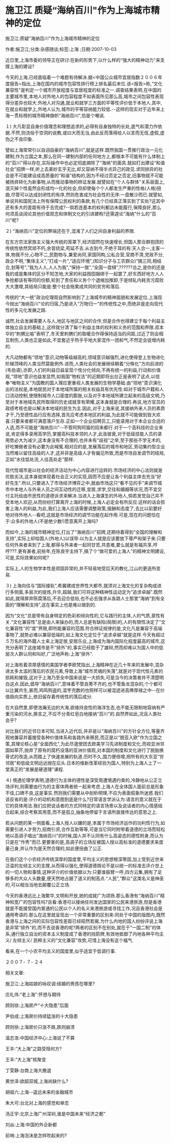 # 施卫江  质疑“海纳百川"作为上海城市精神的定位

施卫江:质疑“海纳百川"作为上海城市精神的定位

作者:施卫江;分类:杂感随谈;标签:上海 ;日期:2007-10-03

近日里,上海市委的领导正在研讨:在新的形势下,以什么样的“强大的精神动力"来支撑上海的建设?

今天的上海,已经面临着一个难题有待解决.据<中国公众城市宜居指数２００６年度报告>指出,上海在国内的城市包容性排行榜上排名最后末位.该<报告>称,“文化兼容性"是判定一个城市开放程度与宜居程度的标准之一.调查结果表明,在中国的主要城市里,本地人对外地人的包容程度不如表面所见那么高,城市之间包容性表现得分差异也较大.外地人对沟通,就业和就学三方面的平等性评价低于本地人.其中,在就业和就学上,外地人认为,城市的平等容纳能力较低.--这样的现实对于近年来上海一贯标榜的城市精神旗帜“海纳百川",恰是个嘲讽.

１) 大凡彰显自身价值理念和理想追求的,必得有自身独特的长处,底气和潜力作依据.不然,则流俗于空洞的说教,或曰大而无当,由此反而落得给人以言而无信,虚假,虚伪之不良印象.

譬如上海常常引以自诩自豪的“海纳百川",就是这样.既然我国一贯推行政治一元化建制,作为立国之本,那么在同一建制内部的任何地方上,都根本不可能有什么体制上的“百川"得以存在,实际操作中也必定彻底摘除了“海纳"的面具.就如打出建设“和谐社会"招牌一样,听上去美妙玄乎无比,却又容纳不得半点异己的政见.求同排异的社会是不可能建设成高质量的“和谐"结构的,因为不经过否定之否定,旧事物就不可能被扬弃转化为新事物,从而推动事物的辨证发展.就譬如在“个人与群体"关系层面上,泯灭掉个性虽然会形成均一化的社会,但却使每个个人都发生严重的性格(人格)扭曲,尽管可以达成封闭性的有序,然则危害成为社会性的无序:一盘散沙而已.就譬如,单说共和国宪法上所有保障公民权利的条款,有几个已经真正落实到了实处?这其中还有多大的差距有待于去完成?--倘若连基本的权利都远未能履行,保障良好,那么何须高谈阔论其他价值观念和体制文化的引进建构?还需遑论“海纳"什么的“百川"呢?

２) “海纳百川"定位的弊端还在于,混淆了人们之间自身利益的界限.

在东方宗法家族主义强大传统的笼罩下,经济固然在快速增长,但国人那合群抱团的传统性依然冥顽不朽,余音绕梁,苟延不去.从古到今,不绝于耳的有:天人合一,主客一体,物我不分,心物不二,民胞物与,兼爱尚同,家国同构,公私合营,官商不清,党政不分,政企不明,“集体主义",“打成一片",“适应环境",(知识分子与工农群众)“搞三同,相结合,划等号",“我为人人,人人为我",“保持一致",“全国一盘棋",??????总之,是你的还是我的或是集体的区分不知怎地,大家的利益囫囵捆绑于一起罢了,好东西好地方人人争抢都该有等同的份额,轮到了责任和义务个个退缩加推卸,于是倾轧内耗贪污腐败大大激增,其结局只能是:整个社会拖累成共同的贫穷和落后.

传统的“大一统"政治伦理观自然影响到了上海城市的精神面貌和发展定位.上海现今抛出“海纳百川"论的归宿,乃是进入“万物归一"的传统性之中,而绝非是走向现代性的多元化发展之路.

诚然,社会发展需要人与人,地区与地区之间的合作,但是合作也得建立于每个利益主体独立自主的基础上,这样就分清了每个利益主体的权利和义务的范围和界限.叔本华的“刺猬比喻"表明了,冬天里刺猬们的取暖合作得保持适当的间距,过近了则会相互刺伤,人类也正是如此,不宜套近乎热乎乎地大家混作一团和气,不然定会徒增内耗的.

大凡动物都有“领地"意识,动物等级越高的,领域意识越强烈,进化使得登上生物进化阶梯顶峰的人类当然莫能例外.进而,人类社会的发展继续朝着“分殊化"方向前进的(韦伯语),亦即,人们的利益日益呈现个性分化倾向,不再有统一的利益,行动和价值观,“领地"意识也益发显然,如我国“物权法"的近期即将出台正是表明了这点,以信奉“唯物主义"为国教的国人理应更重视人类发展的生物学基础.由“领地"意识演化出的法权是,本地居民对于本地域所属的相关权益具有优先性:如对于城市户籍和人口流动控制,使限制城市人口密度的膨胀,以及对于本地域所建立起来的高级文明,乃至对于本地域先民所取得的历史成就享有荣耀,这本身就是合理的.再说,地方官员的政绩考核也是以解决本地域的民生为主.因此,对于上海来说,其接纳外来人员的素质才干,乃至德性品行应有选择,首先应考虑本地区的利益,为此就不可能做到皆大欢喜:只要来者都可满意落户生存.正如一个企业招聘员工,只能录用对于本企业合适的人选,而不可能是“海纳百川"--不管阿狗阿猫的招来都行.对于一个高科技的企业来说,肯定得多录用高学历,掌握高科技本领的人才,此涨彼衰,对于低级技能人员的录用势必大为减少,这本身没有不合理的,也并未有“歧视"之举,至于那些不学无术的,好吃懒做者没有必要为此喊冤.相对应的是,发展落后的城市和地区,劳动集约型企业当然难以留住高级的人才,这并非是高级人才有偏见所致,而是市场自发调节的结局,正如“水往低处流,人往高处走"那样.

现代性城市是以社会的经济活动为中心内容进行运转的.市场经济的中心法则就是优胜劣汰,这本身就体现着社会正义的实现,因而不应是让各个利益主体去充当“好好先生".所以,只要进入了市场经济博弈之中,就由市场这只“看不见的手"来调节城市中本地人与外来人员之间互动性的迁移,宜居,求学,交往和婚姻等状况,而不宜交付主托给由市民性的道德诉求来解决.当进入上海谋生的外地人,倘若发觉自己并不受本地人欢迎,从而纷纷打算离开上海的时候,上海人必定会有所反应:这样的话会损害上海人的利益,为此,我们上海人应该需要调整政策,报酬和态度了,去比以前要好地对待外地人--看吧,这就是市场经济的调节功能在起作用.可是,现在的问题恰在于:众多的外地人(不是绝少数!)愿意离开上海吗?

而如今,上海的城市精神定位,打出了“海纳百川"招牌,还期待着得到“全国的理解和支持",实际上却给国人(外地人)以误导:以为主人就是应该要放下尊严和架子来:只要任何外来者来到了上海,都得与外来者一起同甘苦,共患难,要么就是有福共享,哼哼???.更有甚者,前些年,在陈良宇主持下,搞了个“做可爱的上海人"的精神文明建设,可是,实际效果如何呢?

实际上,人的生物学本性是顽固异常的,并不轻易地受后天的教化,江山的更迭所变易.

３) 上海向往与“国际接轨",希冀建成世界性大都市,就须对上海文化的复杂构成进行多侧面,多层次的提炼,升华,超越,我们可将这种精神性运动定为“追求卓越".既然如此,就得屏弃陈腐落后,不去迎合低俗,也不必去强求从各路人士那里“海纳"到有全面的“理解和支持",这在事实上也是难以做到的.

因为“文化"总是带有自身特定的色彩和倾向性的,它与践行的主体,人的气质,禀性有关.“文化兼容性"总是由人来操办的,而人总是有缺陷(局限)的,人的有限性决定了“文化兼容性"的“度"界限,即所能兼容的范围.符合辨证规律的是,文化凡是兼容于高端事物了,就势必难以兼容低端的,如上海文化定位于“追求卓越"就是这样.今天有超过５万名的海外籍人士来上海定居,安居乐业,上海成为海内国际化程度最高的城市,这充分表明了这座城市是不“排外"的,事实已经胜于了雄辩,然而却难以为国人中的低层次人群认同和叫好,广泛地声称:上海“排外".

对上海有着浓厚感情的美国学者李欧梵指出,上海精神在近几十年来的发展中,混杂进太多太滥的落后的农民元素,导致上海“城市灵魂的失落",就是对于现代性元素的损耗和摧毁,这对于上海乃至全中国来说是一大损失,可是当今的决策者并不清楚明白这点.因此,倡导“海纳百川",意味着不管良莠不齐的,也不管鱼龙混杂的,个个都可以比翼共生,甚而,鸡鸣狗盗的,滥竽充数的也照样可以被混迹进高俸厚禄之中--在价值趋向实质上,依旧留存着传统性的落后成分.

在大自然里,即使浩瀚无边的大海,欲维持良性的海洋生态,也不能无限制地容纳有严重污染的河水,换言之,不应不分青红皂白地接纳“百川"的.自然界如此,况且人类社会乎?

对比我们的近邻日本可知,当进入近代后,并非是以“海纳百川"的方针全方位,等量齐观地兼容并蓄接受各种价值体系和各路外来移民,而正是以“脱亚入欧"作为立国之策,其理论核心是“全面西化",为此尽遣使团去欧美学习先进制度和文化,而视亚洲邻国如草芥,抛弃了原有的腐朽没落的亚洲价值观,对本国的制度和文化进行了脱胎换骨式的改造,从而踏上了快速发展的轨道.历时不久,国力便倍增,把所有的大东亚“穷邻居"和低级文明远远抛在后头.日本的维新改革经验为国人,特别为上海人上了一堂真正的“发展是硬道理"课程.

４) 境遇伦理学表明,道德行为主体的德性是深受周遭境遇约束的,冷静地从公正立场评判,则需要由行为的主客体两者统一起来考虑.上海人在全体国人面前总是形象不佳,口碑不良,这是事实.然则我们需要从中剖析明理,不应为表面假象所迷惑.我们该反省的是:评介的动机和意图到底是什么?日常语言学派认为:语言的意义就在于它的具体用法.我们应把说话者的方式同特定的语言场景以及说话者的内心情感结合起来,综合考察其用意,而不是孤立,抽象地停留于言语所直接传达的意思之上.

若从问题的某一侧面看,上海人授人以嫌的是,本属于市场经济运作的功利性行为,如需要引进人才劳力,招商引资,合作互助等等,可是当它同时附带着道德的立场而轻松地以高调子唱出“海纳百川"的时候,国人并不认同有什么高姿态的德性附身,而认为只是在“作秀"而已.更要害的是,高调子的立场反被国人授以高标准的道德要求来度量己身,并认作为是天然合理的,如此便扭曲了公正.

在我们这个小农经济传统深厚的国度里,平均主义的思想根深蒂固,加上受到近世来泛滥的左倾主义的支撑,从而得以强化,使得道德舆论不是以统一的标准去评介世上的一切人物和事情,这种评介的价值依据以为:只要谁振臂一呼,四方云集,拥有了足够多的大众人头数量,便天然地占据了道义的制高点.“人民",“群众"这类名义是神圣的,可以相当当地去颠覆公正立场.

今天的香港远比上海繁华,文明和开放,她的成就广为颂扬.那么香港有“海纳百川"精神和宽广的包容性吗?且看:香港可以接纳任何发达国家的公民来港旅游,但是香港就是不能接受国内普通的公民以个人的名义来港旅游或寻找工作,况且香港社会是通用粤语的.那么在这里就呈现出一个非常重要的区别来:同处于中国的版图内,既然香港与上海之间的实际包容性差距已经昭然若揭,为什么内地的国人纷纷评说上海是非常“排外"的,而不去说香港的呢?两者的区别不在别处,就在于“一国二制"的体系,通行独立自治的资本主义制度成了香港的挡箭牌,有效地抵御了内地各种平均主义/ 左倾主义/ 民粹主义的“文化兼容"攻势,可惜上海没有这个福气.

看来,在一个小农平均主义的国度里,似乎适宜于低调行事.

２００７- ７- ２４



相关文章:

施卫江:上海姑娘的咏叹调:结婚的男孩在哪里?

庄礼伟:“老上海":怀想与期待

顾则徐:上海房产“十大隐患"后面

尹伯成:上海房价持续猛涨的十大隐患

顾则徐:上海房价只涨不跌,跌则崩溃

温志浩:中国经济中心:上海说了不算

王丰:“大上海"之路受阻何方?

王丰:“大上海"核聚变

丁雯静:台商上海大撤退

黄世泽:欲超双城,上海尚缺什么?

胡祖六:上海--遥远未来的金融城市

朱大可:台北对上海的感觉和单恋

汤正宇:北京上海广州深圳,谁是中国未来“经济之都"

刘焱:上海:中国的外企新都

前哨:上海泡沫是怎样吹起来的?
